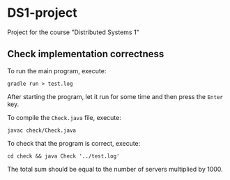 # DS1-project
Project for the course "Distributed Systems 1"

## Check implementation correctness

To run the main program, execute:
```
gradle run > test.log
```

After starting the program, let it run for some time and then press the `Enter` key.

To compile the `Check.java` file, execute:
```
javac check/Check.java
```

To check that the program is correct, execute:
```
cd check && java Check '../test.log'
```

The total sum should be equal to the number of servers multiplied by 1000.
